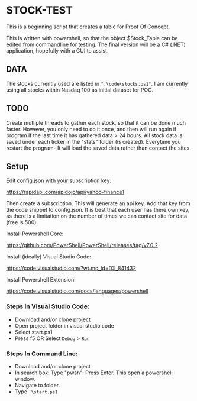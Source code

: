 # STOCK-TEST
This is a beginning script that creates a table for Proof Of Concept.


This is written with powershell, so that the object $Stock_Table can be edited from commandline for testing.
The final version will be a C# (.NET) application, hopefully with a GUI to assist.

## DATA
The stocks currently used are listed in ``".\code\stocks.ps1"``. I am currently using all stocks within Nasdaq 100 as initial dataset for POC.

## TODO
Create mutliple threads to gather each stock, so that it can be done much faster. However, you only need to do it once, and then will run
again if program if the last time it has gathered data > 24 hours. All stock data is saved under each ticker in the "stats" folder (is created).
Everytime you restart the program- It will load the saved data rather than contact the sites.

## Setup
Edit config.json with your subscription key:


https://rapidapi.com/apidojo/api/yahoo-finance1


Then create a subscription. This will generate an api key. Add that key from the code snippet to config.json. It is best that each user has there own key,
as there is a limitation on the number of times we can contact site for data (free is 500).


Install Powershell Core:

https://github.com/PowerShell/PowerShell/releases/tag/v7.0.2


Install (ideally) Visual Studio Code:

https://code.visualstudio.com/?wt.mc_id=DX_841432


Install Powershell Extension:

https://code.visualstudio.com/docs/languages/powershell


### Steps in Visual Studio Code:
* Download and/or clone project
* Open project folder in visual studio code
* Select start.ps1
* Press f5 OR Select ```Debug``` > ```Run```


### Steps In Command Line:
* Download and/or clone project
* In search box: Type "pwsh": Press Enter. This open a powershell window.
* Navigate to folder.
* Type ```.\start.ps1```
